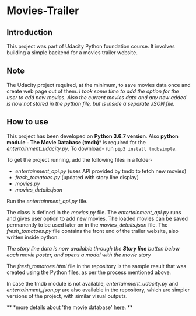 # Movies-Trailer

## Introduction
This project was part of Udacity Python foundation course.
It involves building a simple backend for a movies trailer website.

## Note
The Udacity project required, at the minimum, to save movies data once and create web page out of them.
<i>I took some time to add the option for the user to add new movies. Also the current movies data and any new added is now not stored in the python file, but is inside a separate JSON file.</i>

## How to use
This project has been developed on **Python 3.6.7 version**.
Also **python module - The Movie Database (tmdb)*** is required for the <i>entertainment_udacity.py</i>.
To download- run ```pip3 install tmdbsimple```.


To get the project running, add the following files in a folder-
- <i>entertainment_api.py</i> (uses API provided by tmdb to fetch new movies)
- <i>fresh_tomatoes.py</i> (updated with story line display)
- <i>movies.py</i>
- <i>movies_details.json</i>

Run the <i>entertainment_api.py</i> file.

The class is defined in the <i>movies.py</i> file. The <i>entertainment_api.py</i> runs and gives user option to add new movies. The loaded movies can be saved permanently to be used later on in the  <i>movies_details.json</i> file. The <i>fresh_tomatoes.py</i> file contains the front end of the trailer website, also written inside python.

<i>The story line data is now available through the **Story line** button below each movie poster, and opens a modal with the movie story</i>


The <i>fresh_tomatoes.html</i> file in the repository is the sample result that was created using the Python files, as per the process mentioned above.

In case the tmdb module is not available, <i>entertainment_udacity.py</i> and <i>entertainment_json.py</i> are also available in the repository, which are simpler versions of the project, with similar visual outputs.

** *more details about 'the movie database' [here](https://www.themoviedb.org/documentation/api). **
